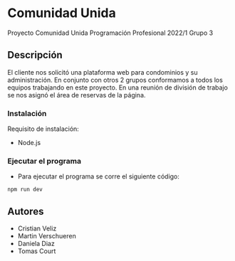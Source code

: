 # Comunidad Unida

Proyecto Comunidad Unida Programación Profesional 2022/1 Grupo 3

## Descripción

El cliente nos solicitó una plataforma web para condominios y su administración. En conjunto con otros 2 grupos conformamos a todos los equipos trabajando en este proyecto.
En una reunión de división de trabajo se nos asignó el área de reservas de la página.

### Instalación

Requisito de instalación:
* Node.js

### Ejecutar el programa

* Para ejecutar el programa se corre el siguiente código:
```
npm run dev
```

## Autores

* Cristian Veliz
* Martin Verschueren
* Daniela Diaz
* Tomas Court
